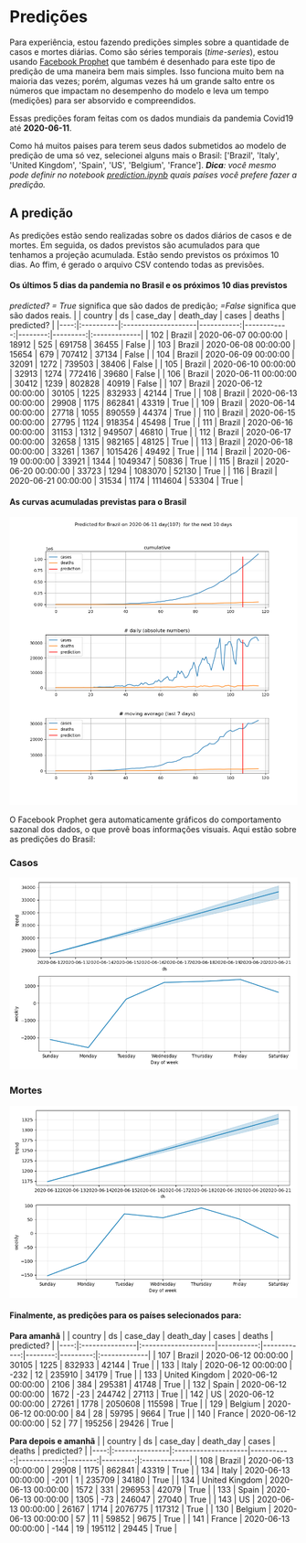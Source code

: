 # **Predições**
Para experiência, estou fazendo predições simples sobre a quantidade de casos e mortes diárias. Como são séries temporais (*time-series*), estou usando [Facebook Prophet](https://facebook.github.io/prophet/docs/quick_start.html) que também é desenhado para este tipo de predição de uma maneira bem mais simples. Isso funciona muito bem na maioria das vezes; porém, algumas vezes há um grande salto entre os números que impactam no desempenho do modelo e leva um tempo (medições) para ser absorvido e compreendidos.

Essas predições foram feitas com os dados mundiais da pandemia Covid19 até **2020-06-11**.

Como há muitos paises para terem seus dados submetidos ao modelo de predição de uma só vez, selecionei alguns mais o Brasil:
['Brazil', 'Italy', 'United Kingdom', 'Spain', 'US', 'Belgium', 'France'].
***Dica**: você mesmo pode definir no notebook *[prediction.ipynb](../prediction.ipynb)* quais países você prefere fazer a predição.*


## A predição
As predições estão sendo realizadas sobre os dados diários de casos e de mortes. Em seguida, os dados previstos são acumulados para que tenhamos a projeção acumulada. Estão sendo previstos os próximos 10 dias.
Ao ffim, é gerado o arquivo CSV contendo todas as previsões.

#### Os últimos 5 dias da pandemia no Brasil e os próximos 10 dias previstos
*predicted? = True* significa que são dados de predição; *=False* significa que são dados reais.
|     | country   | ds                  |   case_day |   death_day |   cases |   deaths | predicted?   |
|----:|:----------|:--------------------|-----------:|------------:|--------:|---------:|:-------------|
| 102 | Brazil    | 2020-06-07 00:00:00 |      18912 |         525 |  691758 |    36455 | False        |
| 103 | Brazil    | 2020-06-08 00:00:00 |      15654 |         679 |  707412 |    37134 | False        |
| 104 | Brazil    | 2020-06-09 00:00:00 |      32091 |        1272 |  739503 |    38406 | False        |
| 105 | Brazil    | 2020-06-10 00:00:00 |      32913 |        1274 |  772416 |    39680 | False        |
| 106 | Brazil    | 2020-06-11 00:00:00 |      30412 |        1239 |  802828 |    40919 | False        |
| 107 | Brazil    | 2020-06-12 00:00:00 |      30105 |        1225 |  832933 |    42144 | True         |
| 108 | Brazil    | 2020-06-13 00:00:00 |      29908 |        1175 |  862841 |    43319 | True         |
| 109 | Brazil    | 2020-06-14 00:00:00 |      27718 |        1055 |  890559 |    44374 | True         |
| 110 | Brazil    | 2020-06-15 00:00:00 |      27795 |        1124 |  918354 |    45498 | True         |
| 111 | Brazil    | 2020-06-16 00:00:00 |      31153 |        1312 |  949507 |    46810 | True         |
| 112 | Brazil    | 2020-06-17 00:00:00 |      32658 |        1315 |  982165 |    48125 | True         |
| 113 | Brazil    | 2020-06-18 00:00:00 |      33261 |        1367 | 1015426 |    49492 | True         |
| 114 | Brazil    | 2020-06-19 00:00:00 |      33921 |        1344 | 1049347 |    50836 | True         |
| 115 | Brazil    | 2020-06-20 00:00:00 |      33723 |        1294 | 1083070 |    52130 | True         |
| 116 | Brazil    | 2020-06-21 00:00:00 |      31534 |        1174 | 1114604 |    53304 | True         |

 #### As curvas acumuladas previstas para o Brasil
![](brazil_predictions.png)

 O Facebook Prophet gera automaticamente gráficos do comportamento sazonal dos dados, o que provê boas informações visuais. Aqui estão sobre as predições do Brasil:
### Casos
![](brazil_prophet_cases.png)

 ### Mortes
![](brazil_prophet_deaths.png)
#### Finalmente, as predições para os países selecionados para:
**Para amanhã**
|     | country        | ds                  |   case_day |   death_day |   cases |   deaths | predicted?   |
|----:|:---------------|:--------------------|-----------:|------------:|--------:|---------:|:-------------|
| 107 | Brazil         | 2020-06-12 00:00:00 |      30105 |        1225 |  832933 |    42144 | True         |
| 133 | Italy          | 2020-06-12 00:00:00 |       -232 |          12 |  235910 |    34179 | True         |
| 133 | United Kingdom | 2020-06-12 00:00:00 |       2106 |         384 |  295381 |    41748 | True         |
| 132 | Spain          | 2020-06-12 00:00:00 |       1672 |         -23 |  244742 |    27113 | True         |
| 142 | US             | 2020-06-12 00:00:00 |      27261 |        1778 | 2050608 |   115598 | True         |
| 129 | Belgium        | 2020-06-12 00:00:00 |         84 |          28 |   59795 |     9664 | True         |
| 140 | France         | 2020-06-12 00:00:00 |         52 |          77 |  195256 |    29426 | True         |

 **Para depois e amanhã** 
|     | country        | ds                  |   case_day |   death_day |   cases |   deaths | predicted?   |
|----:|:---------------|:--------------------|-----------:|------------:|--------:|---------:|:-------------|
| 108 | Brazil         | 2020-06-13 00:00:00 |      29908 |        1175 |  862841 |    43319 | True         |
| 134 | Italy          | 2020-06-13 00:00:00 |       -201 |           1 |  235709 |    34180 | True         |
| 134 | United Kingdom | 2020-06-13 00:00:00 |       1572 |         331 |  296953 |    42079 | True         |
| 133 | Spain          | 2020-06-13 00:00:00 |       1305 |         -73 |  246047 |    27040 | True         |
| 143 | US             | 2020-06-13 00:00:00 |      26167 |        1714 | 2076775 |   117312 | True         |
| 130 | Belgium        | 2020-06-13 00:00:00 |         57 |          11 |   59852 |     9675 | True         |
| 141 | France         | 2020-06-13 00:00:00 |       -144 |          19 |  195112 |    29445 | True         |